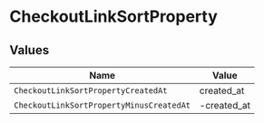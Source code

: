 # CheckoutLinkSortProperty


## Values

| Name                                     | Value                                    |
| ---------------------------------------- | ---------------------------------------- |
| `CheckoutLinkSortPropertyCreatedAt`      | created_at                               |
| `CheckoutLinkSortPropertyMinusCreatedAt` | -created_at                              |